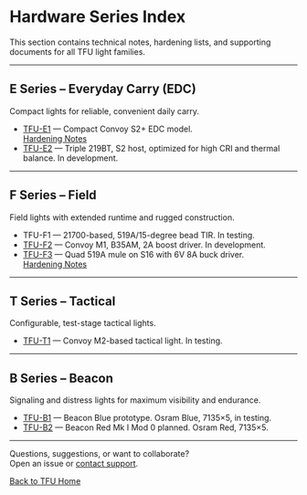 # Hardware Series Index

This section contains technical notes, hardening lists, and supporting documents for all TFU light families.

---

## E Series – Everyday Carry (EDC)

Compact lights for reliable, convenient daily carry.

- [TFU-E1](TFU-E1.md) — Compact Convoy S2+ EDC model.  
  [Hardening Notes](TFU-E1-Hardening-List.md)
- [TFU-E2](TFU-E2.md) — Triple 219BT, S2 host, optimized for high CRI and thermal balance. In development.

---

## F Series – Field

Field lights with extended runtime and rugged construction.

- TFU-F1 — 21700-based, 519A/15-degree bead TIR. In testing.
- [TFU-F2](TFU-F2.md) — Convoy M1, B35AM, 2A boost driver. In development.
- [TFU-F3](TFU-F3.md) — Quad 519A mule on S16 with 6V 8A buck driver.  
  [Hardening Notes](TFU-F3-Hardening-List.md)

---

## T Series – Tactical

Configurable, test-stage tactical lights.

- [TFU-T1](TFU-T1.md) — Convoy M2-based tactical light. In testing.

---

## B Series – Beacon

Signaling and distress lights for maximum visibility and endurance.

- [TFU-B1](TFU-B1-B2.md) — Beacon Blue prototype. Osram Blue, 7135×5, in testing.
- [TFU-B2](TFU-B1-B2.md) — Beacon Red Mk I Mod 0 planned. Osram Red, 7135×5.

---

Questions, suggestions, or want to collaborate?  
Open an issue or [contact support](mailto:TFU-Lights@wmode.anonaddy.com).

[Back to TFU Home](../README.md)

